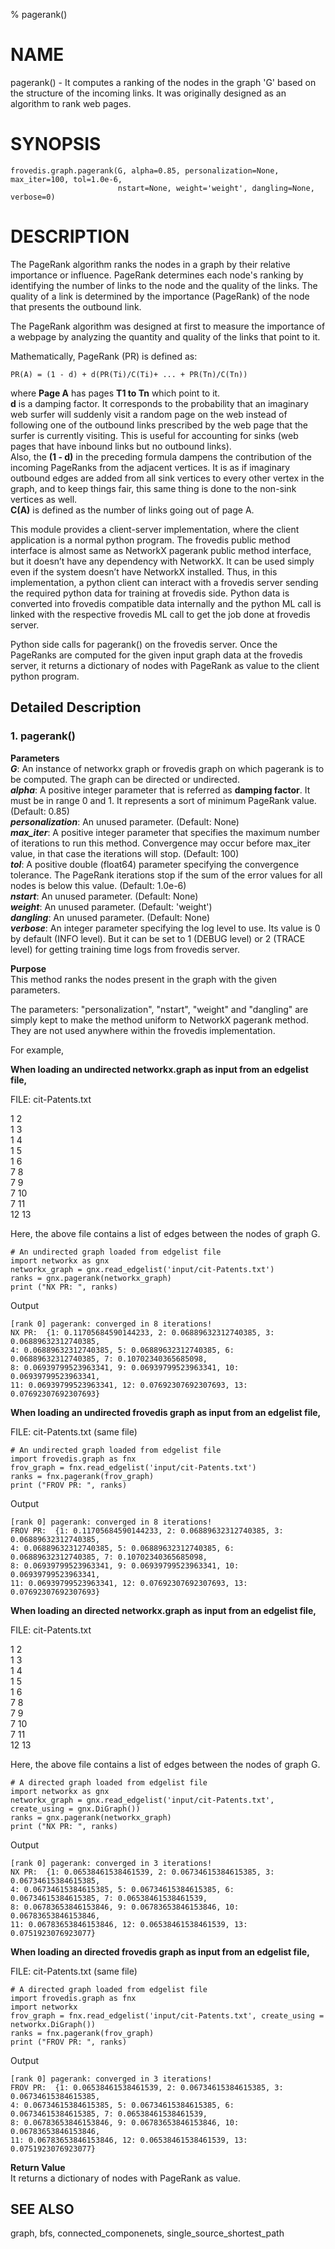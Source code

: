 % pagerank()

# NAME  

pagerank() - It computes a ranking of the nodes in the graph 'G' based on the structure 
of the incoming links. It was originally designed as an algorithm to rank web pages.  

# SYNOPSIS  

    frovedis.graph.pagerank(G, alpha=0.85, personalization=None, max_iter=100, tol=1.0e-6, 
                            nstart=None, weight='weight', dangling=None, verbose=0)  

# DESCRIPTION  
The PageRank algorithm ranks the nodes in a graph by their relative importance or 
influence. PageRank determines each node's ranking by identifying the number of links to 
the node and the quality of the links. The quality of a link is determined by the 
importance (PageRank) of the node that presents the outbound link.  

The PageRank algorithm was designed at first to measure the importance of a webpage by 
analyzing the quantity and quality of the links that point to it.  

Mathematically, PageRank (PR) is defined as:  

    PR(A) = (1 - d) + d(PR(Ti)/C(Ti)+ ... + PR(Tn)/C(Tn))

where **Page A** has pages **T1 to Tn** which point to it.  
**d** is a damping factor. It corresponds to the probability that an imaginary web surfer 
will suddenly visit a random page on the web instead of following one of the outbound links 
prescribed by the web page that the surfer is currently visiting. This is useful for 
accounting for sinks (web pages that have inbound links but no outbound links).  
Also, the **(1 - d)** in the preceding formula dampens the contribution of the incoming PageRanks 
from the adjacent vertices. It is as if imaginary outbound edges are added from all sink 
vertices to every other vertex in the graph, and to keep things fair, this same thing is 
done to the non-sink vertices as well.  
**C(A)** is defined as the number of links going out of page A.  

This module provides a client-server implementation, where the client application 
is a normal python program. The frovedis public method interface is almost same as 
NetworkX pagerank public method interface, but it doesn’t have any dependency with 
NetworkX. It can be used simply even if the system doesn’t have NetworkX installed. Thus, 
in this implementation, a python client can interact with a frovedis server sending the 
required python data for training at frovedis side. Python data is converted into frovedis 
compatible data internally and the python ML call is linked with the respective frovedis 
ML call to get the job done at frovedis server.  

Python side calls for pagerank() on the frovedis server. Once the PageRanks are computed for 
the given input graph data at the frovedis server, it returns a dictionary of nodes with 
PageRank as value to the client python program.  

## Detailed Description  

### 1. pagerank()  

__Parameters__  
_**G**_: An instance of networkx graph or frovedis graph on which pagerank is to be computed. The 
graph can be directed or undirected.  
_**alpha**_: A positive integer parameter that is referred as **damping factor**. It must 
be in range 0 and 1. It represents a sort of minimum PageRank value. (Default: 0.85)  
_**personalization**_: An unused parameter. (Default: None)  
_**max\_iter**_: A positive integer parameter that specifies the maximum number of iterations 
to run this method. Convergence may occur before max_iter value, in that case the iterations 
will stop. (Default: 100)  
_**tol**_: A positive double (float64) parameter specifying the convergence 
tolerance. The PageRank iterations stop if the sum of the error values for all nodes is 
below this value. (Default: 1.0e-6)  
_**nstart**_: An unused parameter. (Default: None)  
_**weight**_: An unused parameter. (Default: 'weight')  
_**dangling**_: An unused parameter. (Default: None)  
_**verbose**_: An integer parameter specifying the log level to use. Its value is 0 by 
default (INFO level). But it can be set to 1 (DEBUG level) or 2 (TRACE level) for getting 
training time logs from frovedis server.   

__Purpose__  
This method ranks the nodes present in the graph with the given parameters.  

The parameters: "personalization", "nstart", "weight" and "dangling" are simply kept to 
make the method uniform to NetworkX pagerank method. They are not used anywhere 
within the frovedis implementation.  

For example,  

**When loading an undirected networkx.graph as input from an edgelist file,**

FILE: cit-Patents.txt  

1 2  
1 3  
1 4  
1 5  
1 6  
7 8  
7 9  
7 10  
7 11  
12 13  

Here, the above file contains a list of edges between the nodes of graph G.   

    # An undirected graph loaded from edgelist file
    import networkx as gnx
    networkx_graph = gnx.read_edgelist('input/cit-Patents.txt')
    ranks = gnx.pagerank(networkx_graph)
    print ("NX PR: ", ranks)

Output

    [rank 0] pagerank: converged in 8 iterations!
    NX PR:  {1: 0.11705684590144233, 2: 0.06889632312740385, 3: 0.06889632312740385, 
    4: 0.06889632312740385, 5: 0.06889632312740385, 6: 0.06889632312740385, 7: 0.10702340365685098, 
    8: 0.06939799523963341, 9: 0.06939799523963341, 10: 0.06939799523963341, 
    11: 0.06939799523963341, 12: 0.07692307692307693, 13: 0.07692307692307693}

**When loading an undirected frovedis graph as input from an edgelist file,**

FILE: cit-Patents.txt (same file)  

    # An undirected graph loaded from edgelist file
    import frovedis.graph as fnx
    frov_graph = fnx.read_edgelist('input/cit-Patents.txt')
    ranks = fnx.pagerank(frov_graph)
    print ("FROV PR: ", ranks)

Output

    [rank 0] pagerank: converged in 8 iterations!
    FROV PR:  {1: 0.11705684590144233, 2: 0.06889632312740385, 3: 0.06889632312740385, 
    4: 0.06889632312740385, 5: 0.06889632312740385, 6: 0.06889632312740385, 7: 0.10702340365685098, 
    8: 0.06939799523963341, 9: 0.06939799523963341, 10: 0.06939799523963341, 
    11: 0.06939799523963341, 12: 0.07692307692307693, 13: 0.07692307692307693}

**When loading an directed networkx.graph as input from an edgelist file,**

FILE: cit-Patents.txt  

1 2  
1 3  
1 4  
1 5  
1 6  
7 8  
7 9  
7 10  
7 11  
12 13  

Here, the above file contains a list of edges between the nodes of graph G.   

    # A directed graph loaded from edgelist file
    import networkx as gnx
    networkx_graph = gnx.read_edgelist('input/cit-Patents.txt', create_using = gnx.DiGraph())
    ranks = gnx.pagerank(networkx_graph)
    print ("NX PR: ", ranks)

Output

    [rank 0] pagerank: converged in 3 iterations!
    NX PR:  {1: 0.06538461538461539, 2: 0.06734615384615385, 3: 0.06734615384615385, 
    4: 0.06734615384615385, 5: 0.06734615384615385, 6: 0.06734615384615385, 7: 0.06538461538461539, 
    8: 0.06783653846153846, 9: 0.06783653846153846, 10: 0.06783653846153846, 
    11: 0.06783653846153846, 12: 0.06538461538461539, 13: 0.0751923076923077}

**When loading an directed frovedis graph as input from an edgelist file,**

FILE: cit-Patents.txt (same file)  

    # A directed graph loaded from edgelist file
    import frovedis.graph as fnx
    import networkx
    frov_graph = fnx.read_edgelist('input/cit-Patents.txt', create_using = networkx.DiGraph())
    ranks = fnx.pagerank(frov_graph)
    print ("FROV PR: ", ranks)

Output

    [rank 0] pagerank: converged in 3 iterations!
    FROV PR:  {1: 0.06538461538461539, 2: 0.06734615384615385, 3: 0.06734615384615385, 
    4: 0.06734615384615385, 5: 0.06734615384615385, 6: 0.06734615384615385, 7: 0.06538461538461539, 
    8: 0.06783653846153846, 9: 0.06783653846153846, 10: 0.06783653846153846, 
    11: 0.06783653846153846, 12: 0.06538461538461539, 13: 0.0751923076923077}

__Return Value__    
It returns a dictionary of nodes with PageRank as value.  

## SEE ALSO  
graph, bfs, connected_componenets, single_source_shortest_path  